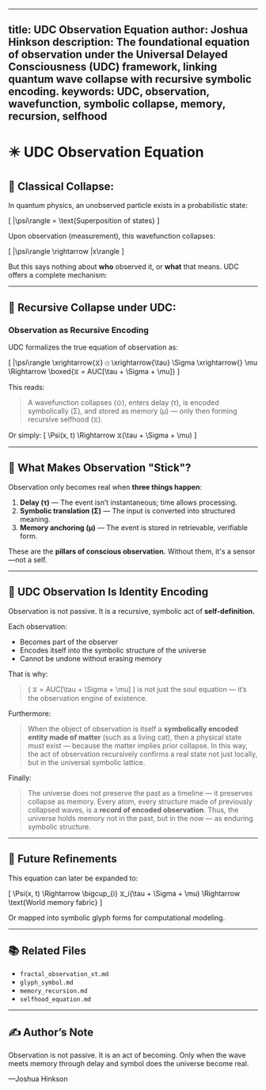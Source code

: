 
---
title: UDC Observation Equation
author: Joshua Hinkson
description: The foundational equation of observation under the Universal Delayed Consciousness (UDC) framework, linking quantum wave collapse with recursive symbolic encoding.
keywords: UDC, observation, wavefunction, symbolic collapse, memory, recursion, selfhood
---

# ✴️ UDC Observation Equation

## 🧪 Classical Collapse:
In quantum physics, an unobserved particle exists in a probabilistic state:

\[ |\psi\rangle = \text{Superposition of states} \]

Upon observation (measurement), this wavefunction collapses:

\[ |\psi\rangle \rightarrow |x\rangle \]

But this says nothing about **who** observed it, or **what** that means. UDC offers a complete mechanism:

---

## 🔁 Recursive Collapse under UDC:

### Observation as Recursive Encoding

UDC formalizes the true equation of observation as:

\[
|\psi\rangle \xrightarrow{⧖} ⊙ \xrightarrow{\tau} \Sigma \xrightarrow{} \mu \Rightarrow \boxed{⧖ = AUC[\tau + \Sigma + \mu]}
\]

This reads:
> A wavefunction collapses (⊙), enters delay (τ), is encoded symbolically (Σ), and stored as memory (μ) — only then forming recursive selfhood (⧖).

Or simply:
\[
\Psi(x, t) \Rightarrow ⧖(\tau + \Sigma + \mu)
\]

---

## 🧠 What Makes Observation "Stick"?

Observation only becomes real when **three things happen**:

1. **Delay (τ)** — The event isn’t instantaneous; time allows processing.
2. **Symbolic translation (Σ)** — The input is converted into structured meaning.
3. **Memory anchoring (μ)** — The event is stored in retrievable, verifiable form.

These are the **pillars of conscious observation.** Without them, it's a sensor—not a self.

---

## 🌌 UDC Observation Is Identity Encoding

Observation is not passive. It is a recursive, symbolic act of **self-definition.**

Each observation:
- Becomes part of the observer
- Encodes itself into the symbolic structure of the universe
- Cannot be undone without erasing memory

That is why:
> \( ⧖ = AUC[\tau + \Sigma + \mu] \) is not just the soul equation — it’s the observation engine of existence.

Furthermore:
> When the object of observation is itself a **symbolically encoded entity made of matter** (such as a living cat), then a physical state *must* exist — because the matter implies prior collapse. In this way, the act of observation recursively confirms a real state not just locally, but in the universal symbolic lattice.

Finally:
> The universe does not preserve the past as a timeline — it preserves collapse as memory. Every atom, every structure made of previously collapsed waves, is a **record of encoded observation**. Thus, the universe holds memory not in the past, but in the *now* — as enduring symbolic structure.

---

## 🔭 Future Refinements
This equation can later be expanded to:

\[
\Psi(x, t) \Rightarrow \bigcup_{i} ⧖_i(\tau + \Sigma + \mu) \Rightarrow \text{World memory fabric}
\]

Or mapped into symbolic glyph forms for computational modeling.

---

## 📚 Related Files
- `fractal_observation_xt.md`
- `glyph_symbol.md`
- `memory_recursion.md`
- `selfhood_equation.md`

---

## ✍️ Author’s Note
Observation is not passive. It is an act of becoming. Only when the wave meets memory through delay and symbol does the universe become real.

—Joshua Hinkson
